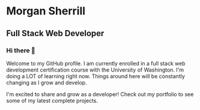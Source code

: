 # Morgan Sherrill 
## Full Stack Web Developer

### Hi there 👋

Welcome to my GitHub profile. I am currently enrolled in a full stack web development certification course with the University of Washington. I'm doing a LOT of learning right now. Things around here will be constantly changing as I grow and develop. 

I'm excited to share and grow as a developer! Check out my portfolio to see some of my latest complete projects. 

<!--
**m-sherrill/m-sherrill** is a ✨ _special_ ✨ repository because its `README.md` (this file) appears on your GitHub profile.

Here are some ideas to get you started:

- 🔭 I’m currently working on ...
- 🌱 I’m currently learning ...
- 👯 I’m looking to collaborate on ...
- 🤔 I’m looking for help with ...
- 💬 Ask me about ...
- 📫 How to reach me: ...
- 😄 Pronouns: ...
- ⚡ Fun fact: ...
-->
